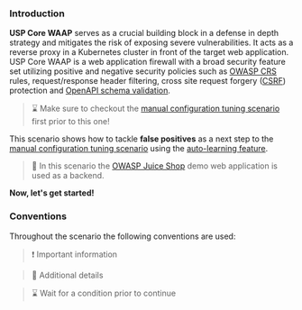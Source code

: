 <!--
SPDX-FileCopyrightText: 2025 United Security Providers AG, Switzerland

SPDX-License-Identifier: GPL-3.0-only
-->

### Introduction

**USP Core WAAP** serves as a crucial building block in a defense in depth strategy and mitigates the risk of exposing severe vulnerabilities. It acts as a reverse proxy in a Kubernetes cluster in front of the target web application. USP Core WAAP is a web application firewall with a broad security feature set utilizing positive and negative security policies such as [OWASP CRS](https://owasp.org/www-project-modsecurity-core-rule-set/) rules, request/response header filtering, cross site request forgery ([CSRF](https://owasp.org/www-community/attacks/csrf)) protection and [OpenAPI schema validation](https://openapis.org).

> &#8987; Make sure to checkout the [manual configuration tuning scenario](../usp-core-waap-fp-intro) first prior to this one!

This scenario shows how to tackle **false positives** as a next step to the [manual configuration tuning scenario](../usp-core-waap-fp-intro) using the [auto-learning feature](https://docs.united-security-providers.ch/usp-core-waap/autolearning/).

> &#128270; In this scenario the [OWASP Juice Shop](https://owasp.org/www-project-juice-shop/) demo web application is used as a backend.

**Now, let's get started!**

### Conventions

Throughout the scenario the following conventions are used:

> &#10071; Important information

> &#128270; Additional details

> &#8987; Wait for a condition prior to continue
